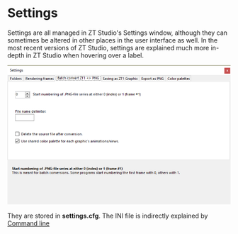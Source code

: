 # Settings

Settings are all managed in ZT Studio's Settings window, although they can sometimes be altered in other places in the user interface as well.
In the most recent versions of ZT Studio, settings are explained much more in-depth in ZT Studio when hovering over a label.

![Settings window (6th of September, 2019](screenshots/ZTStudio_settings_20190906.png)


They are stored in **settings.cfg**.
The INI file is indirectly explained by [Command line](Command-line)